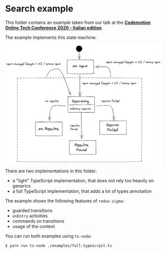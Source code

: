 # Search example

This folder contains an example taken from our talk at the
[**Codemotion Online Tech Conference 2020 - Italian edition**](https://events.codemotion.com/conferences/online/2020/online-tech-conference-italian-edition#home).

The example implements this state machine:

![Search state machine example](https://github.com/moveaxlab/redux-sigma/raw/master/assets/search-example.png?raw=true)

There are two implementations in this folder:

- a "light" TypeScript implementation, that does not rely too heavily on generics
- a full TypeScript implementation, that adds a lot of types annotation

The example shows the following features of `redux-sigma`:

- guarded transitions
- `onEntry` activities
- commands on transitions
- usage of the context

You can run both examples using `ts-node`:

```bash
$ yarn run ts-node ./examples/full-typescrpit.ts
```
